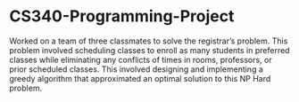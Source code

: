 # CS340-Programming-Project
Worked on a team of three classmates to solve the registrar’s problem. This problem involved scheduling classes to enroll as many students in preferred classes while eliminating any conflicts of times in rooms, professors, or prior scheduled classes. This involved designing and implementing a greedy algorithm that approximated an optimal solution to this NP Hard problem.

